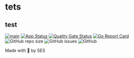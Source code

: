 # tets
## test


[![main](https://github.com/katakam/tets/actions/workflows/main.yaml/badge.svg)](https://github.com/katakam/tets/actions/workflows/main.yaml)
[![App Status](https://argocd.katakam.eti.br/api/badge?name=dev-tets&revision=true)](https://argocd.katakam.eti.br/applications/dev-tets)
[![Quality Gate Status](https://sonar.katakam.eti.br/api/project_badges/measure?project=tets&metric=alert_status&token=b14766ec092e3b15374e9205ab6fa63ce4e6ca0e)](https://sonar.katakam.eti.br/dashboard?id=tets)
[![Go Report Card](https://goreportcard.com/badge/github.com/katakam/tets)](https://goreportcard.com/report/github.com/katakam/tets)
![GitHub repo size](https://img.shields.io/github/repo-size/katakam/tets)
![GitHub issues](https://img.shields.io/github/issues/katakam/tets)
![GitHub](https://img.shields.io/github/license/katakam/tets)



Made with 💜 by SES
